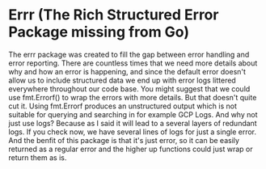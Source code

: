 # Errr (The Rich Structured Error Package missing from Go)

The errr package was created to fill the gap between error handling and error reporting. There are countless times that we need more details about why and how an error is happening, and since the default error doesn't allow us to include structured data we end up with error logs littered everywhere throughout our code base.
You might suggest that we could use fmt.Errorf() to wrap the errors with more details. But that doesn't quite cut it. Using fmt.Errorf produces an unstructured output which is not suitable for querying and searching in for example GCP Logs.
And why not just use logs? Because as I said it will lead to a several layers of redundant logs. If you check now, we have several lines of logs for just a single error.
And the benfit of this package is that it's just error, so it can be easily returned as a regular error and the higher up functions could just wrap or return them as is.